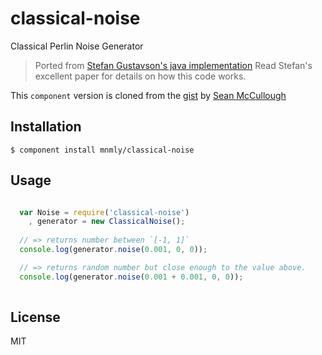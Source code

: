 
# classical-noise

Classical Perlin Noise Generator

> Ported from [Stefan Gustavson's java implementation](http://staffwww.itn.liu.se/~stegu/classicalnoise/classicalnoise.pdf)
> Read Stefan's excellent paper for details on how this code works.

This `component` version is cloned from the [gist](https://gist.github.com/banksean/304522) by [Sean McCullough](https://github.com/banksean)
  

## Installation

    $ component install mnmly/classical-noise

## Usage

```javascript

  var Noise = require('classical-noise')
    , generator = new ClassicalNoise();
  
  // => returns number between `[-1, 1]`
  console.log(generator.noise(0.001, 0, 0));

  // => returns random number but close enough to the value above.
  console.log(generator.noise(0.001 + 0.001, 0, 0));
    
```

## License

  MIT
